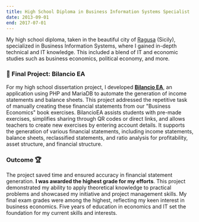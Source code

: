 ```yaml
---
title: High School Diploma in Business Information Systems Specialist
date: 2013-09-01
end: 2017-07-01
---
```


My high school diploma, taken in the beautiful city of [Ragusa](https://www.italia.it/en/sicily/ragusa) (Sicily), specialized in Business Information Systems, where I gained in-depth technical and IT knowledge. This included a blend of IT and economic studies such as business economics, political economy, and more.

### 📝 Final Project: Bilancio EA

For my high school dissertation project, I developed [**Bilancio EA**](/project/bilancio-ea), an application using PHP and MariaDB to automate the generation of income statements and balance sheets. This project addressed the repetitive task of manually creating these financial statements from our "Business Economics" book exercises. BilancioEA assists students with pre-made exercises, simplifies sharing through QR codes or direct links, and allows teachers to create new exercises by entering account details. It supports the generation of various financial statements, including income statements, balance sheets, reclassified statements, and ratio analysis for profitability, asset structure, and financial structure.

### Outcome 🏆

The project saved time and ensured accuracy in financial statement generation. **I was awarded the highest grade for my efforts**. This project demonstrated my ability to apply theoretical knowledge to practical problems and showcased my initiative and project management skills. My final exam grades were among the highest, reflecting my keen interest in business economics. Five years of education in economics and IT set the foundation for my current skills and interests.
